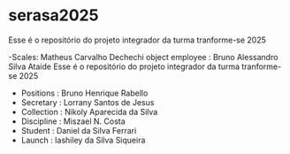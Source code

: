 # serasa2025
Esse é o repositório do projeto integrador da turma tranforme-se 2025 


-Scales: Matheus Carvalho Dechechi
object employee : Bruno Alessandro Silva Ataide 
Esse é o repositório do projeto integrador da turma tranforme-se 2025


- Positions : Bruno Henrique Rabello
- Secretary : Lorrany Santos de Jesus
- Collection : Nikoly Aparecida da Silva
- Discipline : Miszael N. Costa
- Student : Daniel da Silva Ferrari
- Launch : Iashiley da Silva Siqueira